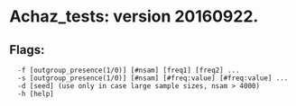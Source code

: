 # Achaz_tests: version 20160922.
## Flags:
      -f [outgroup_presence(1/0)] [#nsam] [freq1] [freq2] ... 
      -s [outgroup_presence(1/0)] [#nsam] [#freq:value] [#freq:value] ... 
      -d [seed] (use only in case large sample sizes, nsam > 4000) 
      -h [help] 

